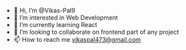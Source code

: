 - 👋 Hi, I’m @Vikas-Pal9
- 👀 I’m interested in Web Development
- 🌱 I’m currently learning React
- 💞️ I’m looking to collaborate on frontend part of any project
- 📫 How to reach me vikaspal473@gmail.com

<!---
Vikas-Pal9/Vikas-Pal9 is a ✨ special ✨ repository because its `README.md` (this file) appears on your GitHub profile.
You can click the Preview link to take a look at your changes.
--->
